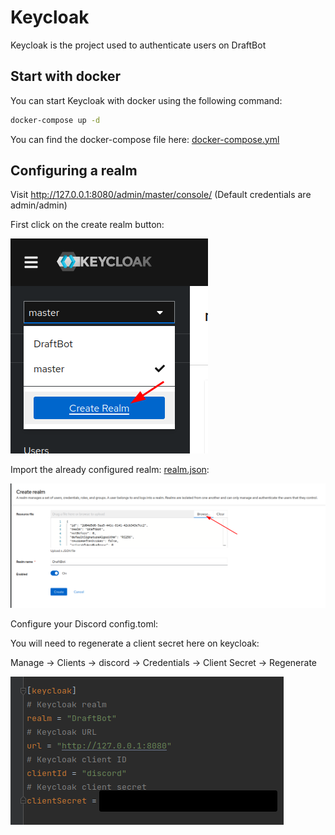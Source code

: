 # Keycloak

Keycloak is the project used to authenticate users on DraftBot

## Start with docker

You can start Keycloak with docker using the following command:

```bash
docker-compose up -d
```

You can find the docker-compose file here:
[docker-compose.yml](./docker-compose.yml) 

## Configuring a realm

Visit http://127.0.0.1:8080/admin/master/console/ (Default credentials are admin/admin)

First click on the create realm button:

![create-realm.png](images/create-realm.png)

Import the already configured realm: [realm.json](realm.json):

![import-realm.png](images/import-realm.png)

Configure your Discord config.toml:

You will need to regenerate a client secret here on keycloak:

Manage -> Clients -> discord -> Credentials -> Client Secret -> Regenerate

![discord-config.png](images/discord-config.png)